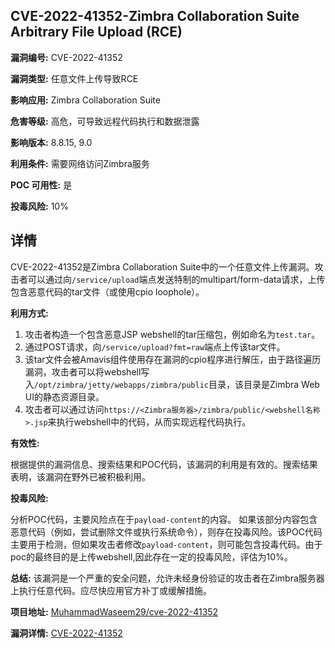 ## CVE-2022-41352-Zimbra Collaboration Suite Arbitrary File Upload (RCE)

**漏洞编号:** CVE-2022-41352

**漏洞类型:** 任意文件上传导致RCE

**影响应用:** Zimbra Collaboration Suite

**危害等级:** 高危，可导致远程代码执行和数据泄露

**影响版本:** 8.8.15, 9.0

**利用条件:** 需要网络访问Zimbra服务

**POC 可用性:** 是

**投毒风险:** 10%

## 详情

CVE-2022-41352是Zimbra Collaboration Suite中的一个任意文件上传漏洞。攻击者可以通过向`/service/upload`端点发送特制的multipart/form-data请求，上传包含恶意代码的tar文件（或使用cpio loophole）。

**利用方式:**

1.  攻击者构造一个包含恶意JSP webshell的tar压缩包，例如命名为`test.tar`。
2.  通过POST请求，向`/service/upload?fmt=raw`端点上传该tar文件。
3.  该tar文件会被Amavis组件使用存在漏洞的cpio程序进行解压，由于路径遍历漏洞，攻击者可以将webshell写入`/opt/zimbra/jetty/webapps/zimbra/public`目录，该目录是Zimbra Web UI的静态资源目录。
4.  攻击者可以通过访问`https://<Zimbra服务器>/zimbra/public/<webshell名称>.jsp`来执行webshell中的代码，从而实现远程代码执行。

**有效性:**

根据提供的漏洞信息、搜索结果和POC代码，该漏洞的利用是有效的。搜索结果表明，该漏洞在野外已被积极利用。

**投毒风险:**

分析POC代码，主要风险点在于`payload-content`的内容。 如果该部分内容包含恶意代码（例如，尝试删除文件或执行系统命令），则存在投毒风险。该POC代码主要用于检测，但如果攻击者修改`payload-content`，则可能包含投毒代码。由于poc的最终目的是上传webshell,因此存在一定的投毒风险，评估为10%。

**总结:**
该漏洞是一个严重的安全问题，允许未经身份验证的攻击者在Zimbra服务器上执行任意代码。应尽快应用官方补丁或缓解措施。

**项目地址:** [MuhammadWaseem29/cve-2022-41352](https://github.com/MuhammadWaseem29/cve-2022-41352)

**漏洞详情:** [CVE-2022-41352](https://nvd.nist.gov/vuln/detail/CVE-2022-41352)